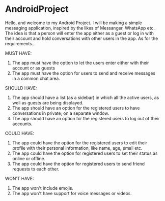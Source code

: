 # AndroidProject

Hello, and welcome to my Android Project. I will be making a simple messaging application, inspired by the likes of Messanger, WhatsApp etc. 
The idea is that a person will enter the app either as a guest or log in with their account and hold conversations with other users in the app. As for the requirements...


MUST HAVE:
1. The app must have the option to let the users enter either with their account or as guests
2. The app must have the option for users to send and receive messages in a common chat area.

SHOULD HAVE:
1. The app should have a list (as a sidebar) in which all the active users, as well as guests are being displayed.
2. The app should have an option for the registered users to have conversations in private, on a separate window.
3. The app should have an option for the registered users to log out of their accounts.

COULD HAVE:
1. The app could have the option for the registered users to edit their profile with their personal information, like name, age, email etc.
2. The app could have the option for registered users to set their status as online or offline.
3. The app could have the option for registered users to send friend requests to each other.

WON'T HAVE:
1. The app won't include emojis.
2. The app won't have support for voice messages or videos.
